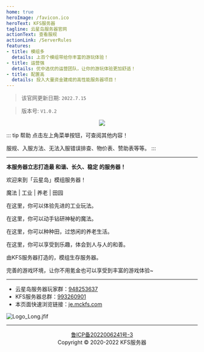 ```yaml
---
home: true
heroImage: /favicon.ico
heroText: KFS服务器
tagline: 云星岛服务器官网
actionText: 查看服规
actionLink: /ServerRules
features:
- title: 模组多
  details: 上百个模组带给你丰富的游玩体验！
- title: 运营强
  details: 优中选优的运营团队，让你的游玩体验更加舒适！
- title: 配置高
  details: 投入大量资金建成的高性能服务器项目！
---
```

>该官网更新日期: ` 2022.7.15 ` 

>版本号: ` V1.0.2 `

<div align="center"><img src="/img/跨年服 (1).jpg"></div>

::: tip 帮助
点击左上角菜单按钮，可查阅其他内容！

服规、入服方法、无法入服错误排查、物价表、赞助表等等。
:::
- - -
**本服务器立志打造最 和谐、长久、稳定 的服务器！**

欢迎来到「云星岛」模组服务器！

魔法 | 工业 | 养老 | 田园

在这里，你可以体验先进的工业玩法。

在这里，你可以动手钻研神秘的魔法。

在这里，你可以种种田，过悠闲的养老生活。

在这里，你可以享受到乐趣，体会到人与人的和善。

由KFS服务器打造的，模组生存服务器。

完善的游戏环境，让你不用氪金也可以享受到丰富的游戏体验~

- - -
* 云星岛服务器玩家群：[948253637](https://jq.qq.com/?_wv=1027&k=Xo5lnMB5)
* KFS服务器总群：[993260901](https://jq.qq.com/?_wv=1027&k=mS9tw9Gi)
* 本页面快速浏览链接：[je.mckfs.com](https://je.mckfs.com)

![Logo_Long.jfif](/img/Logo_Long.jfif)

- - -

<div align="center"><a href="https://beian.miit.gov.cn">鲁ICP备2022006241号-3</a></div>
<div align="center">Copyright © 2020-2022 KFS服务器</div>